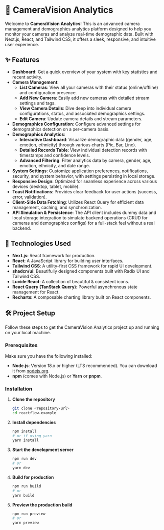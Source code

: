 # 📸 CameraVision Analytics

Welcome to **CameraVision Analytics**! This is an advanced camera management and demographics analytics platform designed to help you monitor your cameras and analyze real-time demographic data. Built with Next.js, React, and Tailwind CSS, it offers a sleek, responsive, and intuitive user experience.

## ✨ Features

*   **Dashboard**: Get a quick overview of your system with key statistics and recent activity.
*   **Camera Management**:
    *   **List Cameras**: View all your cameras with their status (online/offline) and configuration presence.
    *   **Add New Camera**: Easily add new cameras with detailed stream settings and tags.
    *   **View Camera Details**: Dive deep into individual camera configurations, status, and associated demographics settings.
    *   **Edit Camera**: Update camera details and stream parameters.
*   **Demographics Configuration**: Configure advanced settings for demographics detection on a per-camera basis.
*   **Demographics Analytics**:
    *   **Interactive Dashboard**: Visualize demographic data (gender, age, emotion, ethnicity) through various charts (Pie, Bar, Line).
    *   **Detailed Records Table**: View individual detection records with timestamps and confidence levels.
    *   **Advanced Filtering**: Filter analytics data by camera, gender, age, emotion, ethnicity, and date range.
*   **System Settings**: Customize application preferences, notifications, security, and system behavior, with settings persisting in local storage.
*   **Responsive Design**: Optimized for seamless experience across various devices (desktop, tablet, mobile).
*   **Toast Notifications**: Provides clear feedback for user actions (success, error, validation).
*   **Client-Side Data Fetching**: Utilizes React Query for efficient data management, caching, and synchronization.
*   **API Simulation & Persistence**: The API client includes dummy data and local storage integration to simulate backend operations (CRUD for cameras and demographics configs) for a full-stack feel without a real backend.

## 🚀 Technologies Used

*   **Next.js**: React framework for production.
*   **React**: A JavaScript library for building user interfaces.
*   **Tailwind CSS**: A utility-first CSS framework for rapid UI development.
*   **shadcn/ui**: Beautifully designed components built with Radix UI and Tailwind CSS.
*   **Lucide React**: A collection of beautiful & consistent icons.
*   **React Query (TanStack Query)**: Powerful asynchronous state management for React.
*   **Recharts**: A composable charting library built on React components.

## 🛠️ Project Setup

Follow these steps to get the CameraVision Analytics project up and running on your local machine.

### Prerequisites

Make sure you have the following installed:

*   **Node.js**: Version 18.x or higher (LTS recommended). You can download it from [nodejs.org](https://nodejs.org/).
*   **npm** (comes with Node.js) or **Yarn** or **pnpm**.


### Installation

1. **Clone the repository**
   ```sh
   git clone <repository-url>
   cd reactflow-example

2. **Install dependencies**
   ```sh
   npm install
   # or if using yarn
   yarn install

3. **Start the development server**
   ```sh
   npm run dev
   # or
   yarn dev

4. **Build for production**
   ```sh
   npm run build
   # or
   yarn build

5. **Preview the production build**
   ```sh
   npm run preview
   # or
   yarn preview